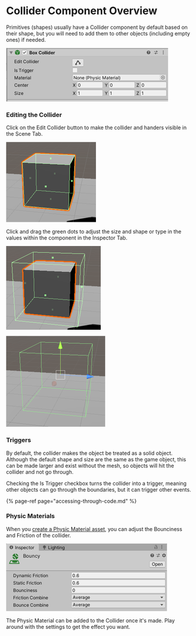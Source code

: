 # Collider Component Overview

Primitives \(shapes\) usually have a Collider component by default based on their shape, but you will need to add them to other objects \(including empty ones\) if needed.

![Example of a Box Collider component in the Inspector Tab](../../.gitbook/assets/image%20%28161%29.png)

### Editing the Collider

Click on the Edit Collider button to make the collider and handers visible in the Scene Tab.

![](../../.gitbook/assets/image%20%28155%29.png)

Click and drag the green dots to adjust the size and shape or type in the values within the component in the Inspector Tab.

![Example of how a collider can be a different size than the object](../../.gitbook/assets/image%20%28158%29.png)

![Example of a collider without a visible object](../../.gitbook/assets/image%20%28162%29.png)

### Triggers

By default, the collider makes the object be treated as a solid object. Although the default shape and size are the same as the game object, this can be made larger and exist without the mesh, so objects will hit the collider and not go through.

Checking the Is Trigger checkbox turns the collider into a trigger, meaning other objects can go through the boundaries, but it can trigger other events.

{% page-ref page="accessing-through-code.md" %}

### Physic Materials

When you [create a Physic Material asset](../../create/create-assets.md), you can adjust the Bounciness and Friction of the collider.

![What appears in the Inspector Tab when a Phsyic Material is selected](../../.gitbook/assets/image%20%28153%29.png)

The Physic Material can be added to the Collider once it's made. Play around with the settings to get the effect you want.

